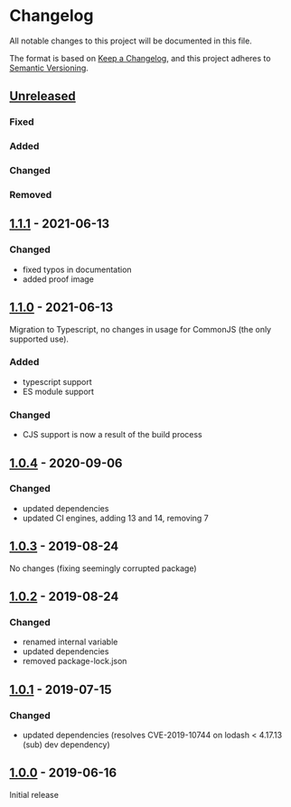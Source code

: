 # Changelog

All notable changes to this project will be documented in this file.

The format is based on [Keep a Changelog](https://keepachangelog.com/en/1.0.0/),
and this project adheres to [Semantic Versioning](https://semver.org/spec/v2.0.0.html).

## [Unreleased]

### Fixed
### Added
### Changed
### Removed


## [1.1.1] - 2021-06-13

### Changed

- fixed typos in documentation
- added proof image

## [1.1.0] - 2021-06-13

Migration to Typescript, no changes in usage for CommonJS (the only supported use).

### Added

- typescript support
- ES module support

### Changed

- CJS support is now a result of the build process


## [1.0.4] - 2020-09-06

### Changed

- updated dependencies
- updated CI engines, adding 13 and 14, removing 7

## [1.0.3] - 2019-08-24

No changes (fixing seemingly corrupted package)

## [1.0.2] - 2019-08-24

### Changed

- renamed internal variable
- updated dependencies
- removed package-lock.json

## [1.0.1] - 2019-07-15

### Changed

- updated dependencies (resolves CVE-2019-10744 on lodash < 4.17.13 (sub) dev dependency)


## [1.0.0] - 2019-06-16

Initial release

[unreleased]: https://github.com/konfirm/node-random/compare/v1.1.1...HEAD
[1.1.1]: https://github.com/konfirm/node-random/compare/v1.1.0...v1.1.1
[1.1.0]: https://github.com/konfirm/node-random/compare/v1.0.4...v1.1.0
[1.0.4]: https://github.com/konfirm/node-random/compare/v1.0.3...v1.0.4
[1.0.3]: https://github.com/konfirm/node-random/compare/v1.0.2...v1.0.3
[1.0.2]: https://github.com/konfirm/node-random/compare/v1.0.1...v1.0.2
[1.0.1]: https://github.com/konfirm/node-random/compare/v1.0.0...v1.0.1
[1.0.0]: https://github.com/konfirm/node-random/releases/tag/v1.0.0
